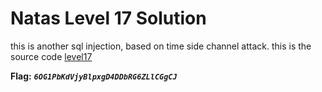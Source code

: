 # Natas Level 17 Solution

this is another sql injection, based on time side channel attack.
this is the source code [level17](./scripts/level17.py)


**Flag:** ***`6OG1PbKdVjyBlpxgD4DDbRG6ZLlCGgCJ`*** 